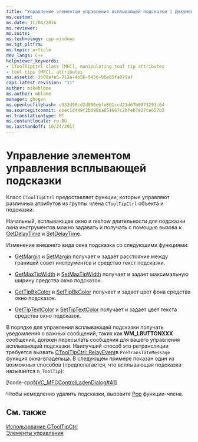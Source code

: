 ```yaml
---
title: "Управление элементом управления всплывающей подсказки | Документы Microsoft"
ms.custom: 
ms.date: 11/04/2016
ms.reviewer: 
ms.suite: 
ms.technology: cpp-windows
ms.tgt_pltfrm: 
ms.topic: article
dev_langs: C++
helpviewer_keywords:
- CToolTipCtrl class [MFC], manipulating tool tip attributes
- tool tips [MFC], attributes
ms.assetid: 3600afe5-712a-4b56-8456-96e85fe879af
caps.latest.revision: "11"
author: mikeblome
ms.author: mblome
manager: ghogen
ms.openlocfilehash: c932d90cd2d896ebfe861ccd21d67b0071293c64
ms.sourcegitcommit: ebec1d449f2bd98aa851667c2bfeb7e27ce657b2
ms.translationtype: MT
ms.contentlocale: ru-RU
ms.lasthandoff: 10/24/2017
---
```

# <a name="manipulating-the-tool-tip-control"></a>Управление элементом управления всплывающей подсказки
Класс `CToolTipCtrl` предоставляет функции, которые управляют различных атрибутов из группы члена `CToolTipCtrl` объекта и подсказки.  
  
 Начальный, всплывающее окно и reshow длительности для подсказки окна инструментов можно задавать и получать с помощью вызова к [GetDelayTime](../mfc/reference/ctooltipctrl-class.md#getdelaytime) и [SetDelayTime](../mfc/reference/ctooltipctrl-class.md#setdelaytime).  
  
 Изменение внешнего вида окна подсказка со следующими функциями:  
  
-   [GetMargin](../mfc/reference/ctooltipctrl-class.md#getmargin) и [SetMargin](../mfc/reference/ctooltipctrl-class.md#setmargin) получает и задает расстояние между границей совет инструментов и средство текст подсказки.  
  
-   [GetMaxTipWidth](../mfc/reference/ctooltipctrl-class.md#getmaxtipwidth) и [SetMaxTipWidth](../mfc/reference/ctooltipctrl-class.md#setmaxtipwidth) получает и задает максимальную ширину средства окно подсказок.  
  
-   [GetTipBkColor](../mfc/reference/ctooltipctrl-class.md#gettipbkcolor) и [SetTipBkColor](../mfc/reference/ctooltipctrl-class.md#settipbkcolor) получает и задает цвет фона средства окно подсказок.  
  
-   [GetTipTextColor](../mfc/reference/ctooltipctrl-class.md#gettiptextcolor) и [SetTipTextColor](../mfc/reference/ctooltipctrl-class.md#settiptextcolor) получает и задает цвет текста средства окно подсказок.  
  
 В порядке для управления всплывающей подсказки получать уведомления о важных сообщений, таких как **WM_LBUTTONXXX** сообщений, должен пересылать сообщения для вашего управления всплывающей подсказки. Наилучший способ это ретрансляции требуется вызвать [CToolTipCtrl::RelayEvent](../mfc/reference/ctooltipctrl-class.md#relayevent)в `PreTranslateMessage` функция окна-владельца. В следующем примере показан один из возможных способов (предполагается, что всплывающая подсказка называется `m_ToolTip`):  
  
 [!code-cpp[NVC_MFCControlLadenDialog#41](../mfc/codesnippet/cpp/manipulating-the-tool-tip-control_1.cpp)]  
  
 Чтобы немедленно удалить подсказки, вызовите [Pop](../mfc/reference/ctooltipctrl-class.md#pop) функции-члена.  
  
## <a name="see-also"></a>См. также  
 [Использование CToolTipCtrl](../mfc/using-ctooltipctrl.md)   
 [Элементы управления](../mfc/controls-mfc.md)

